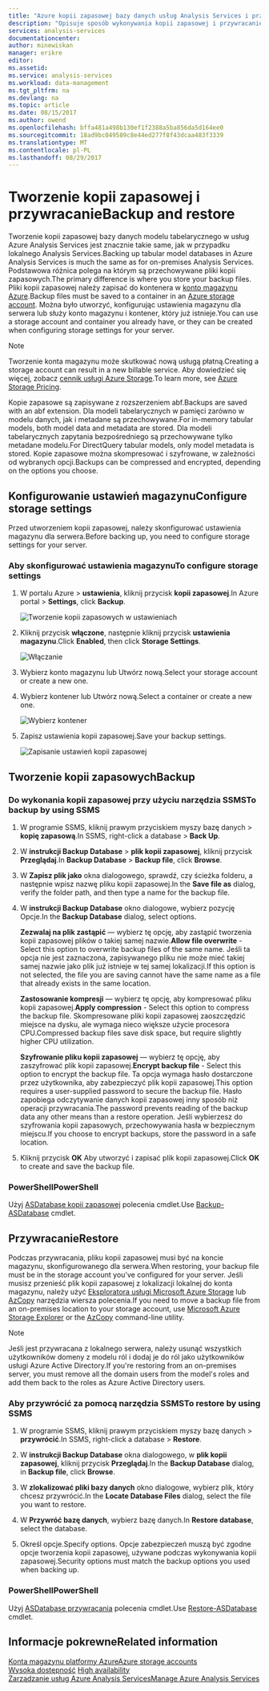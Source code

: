 ```yaml
---
title: "Azure kopii zapasowej bazy danych usług Analysis Services i przywracania | Dokumentacja firmy Microsoft"
description: "Opisuje sposób wykonywania kopii zapasowej i przywracanie bazy danych usług Azure Analysis Services."
services: analysis-services
documentationcenter: 
author: minewiskan
manager: erikre
editor: 
ms.assetid: 
ms.service: analysis-services
ms.workload: data-management
ms.tgt_pltfrm: na
ms.devlang: na
ms.topic: article
ms.date: 08/15/2017
ms.author: owend
ms.openlocfilehash: bffa481a498b130ef1f2388a5ba856da5d164ee0
ms.sourcegitcommit: 18ad9bc049589c8e44ed277f8f43dcaa483f3339
ms.translationtype: MT
ms.contentlocale: pl-PL
ms.lasthandoff: 08/29/2017
---
```

# <a name="backup-and-restore"></a><span data-ttu-id="82319-103">Tworzenie kopii zapasowej i przywracanie</span><span class="sxs-lookup"><span data-stu-id="82319-103">Backup and restore</span></span>

<span data-ttu-id="82319-104">Tworzenie kopii zapasowej bazy danych modelu tabelarycznego w usług Azure Analysis Services jest znacznie takie same, jak w przypadku lokalnego Analysis Services.</span><span class="sxs-lookup"><span data-stu-id="82319-104">Backing up tabular model databases in Azure Analysis Services is much the same as for on-premises Analysis Services.</span></span> <span data-ttu-id="82319-105">Podstawowa różnica polega na którym są przechowywane pliki kopii zapasowych.</span><span class="sxs-lookup"><span data-stu-id="82319-105">The primary difference is where you store your backup files.</span></span> <span data-ttu-id="82319-106">Pliki kopii zapasowej należy zapisać do kontenera w [konto magazynu Azure](../storage/common/storage-create-storage-account.md).</span><span class="sxs-lookup"><span data-stu-id="82319-106">Backup files must be saved to a container in an [Azure storage account](../storage/common/storage-create-storage-account.md).</span></span> <span data-ttu-id="82319-107">Można było utworzyć, konfigurując ustawienia magazynu dla serwera lub służy konto magazynu i kontener, który już istnieje.</span><span class="sxs-lookup"><span data-stu-id="82319-107">You can use a storage account and container you already have, or they can be created when configuring storage settings for your server.</span></span>

> [!NOTE]
> <span data-ttu-id="82319-108">Tworzenie konta magazynu może skutkować nową usługą płatną.</span><span class="sxs-lookup"><span data-stu-id="82319-108">Creating a storage account can result in a new billable service.</span></span> <span data-ttu-id="82319-109">Aby dowiedzieć się więcej, zobacz [cennik usługi Azure Storage](https://azure.microsoft.com/pricing/details/storage/blobs/).</span><span class="sxs-lookup"><span data-stu-id="82319-109">To learn more, see [Azure Storage Pricing](https://azure.microsoft.com/pricing/details/storage/blobs/).</span></span>
> 
> 

<span data-ttu-id="82319-110">Kopie zapasowe są zapisywane z rozszerzeniem abf.</span><span class="sxs-lookup"><span data-stu-id="82319-110">Backups are saved with an abf extension.</span></span> <span data-ttu-id="82319-111">Dla modeli tabelarycznych w pamięci zarówno w modelu danych, jak i metadane są przechowywane.</span><span class="sxs-lookup"><span data-stu-id="82319-111">For in-memory tabular models, both model data and metadata are stored.</span></span> <span data-ttu-id="82319-112">Dla modeli tabelarycznych zapytania bezpośredniego są przechowywane tylko metadane modelu.</span><span class="sxs-lookup"><span data-stu-id="82319-112">For DirectQuery tabular models, only model metadata is stored.</span></span> <span data-ttu-id="82319-113">Kopie zapasowe można skompresować i szyfrowane, w zależności od wybranych opcji.</span><span class="sxs-lookup"><span data-stu-id="82319-113">Backups can be compressed and encrypted, depending on the options you choose.</span></span> 



## <a name="configure-storage-settings"></a><span data-ttu-id="82319-114">Konfigurowanie ustawień magazynu</span><span class="sxs-lookup"><span data-stu-id="82319-114">Configure storage settings</span></span>
<span data-ttu-id="82319-115">Przed utworzeniem kopii zapasowej, należy skonfigurować ustawienia magazynu dla serwera.</span><span class="sxs-lookup"><span data-stu-id="82319-115">Before backing up, you need to configure storage settings for your server.</span></span>


### <a name="to-configure-storage-settings"></a><span data-ttu-id="82319-116">Aby skonfigurować ustawienia magazynu</span><span class="sxs-lookup"><span data-stu-id="82319-116">To configure storage settings</span></span>
1.  <span data-ttu-id="82319-117">W portalu Azure > **ustawienia**, kliknij przycisk **kopii zapasowej**.</span><span class="sxs-lookup"><span data-stu-id="82319-117">In Azure portal > **Settings**, click **Backup**.</span></span>

    ![Tworzenie kopii zapasowych w ustawieniach](./media/analysis-services-backup/aas-backup-backups.png)

2.  <span data-ttu-id="82319-119">Kliknij przycisk **włączone**, następnie kliknij przycisk **ustawienia magazynu**.</span><span class="sxs-lookup"><span data-stu-id="82319-119">Click **Enabled**, then click **Storage Settings**.</span></span>

    ![Włączanie](./media/analysis-services-backup/aas-backup-enable.png)

3. <span data-ttu-id="82319-121">Wybierz konto magazynu lub Utwórz nową.</span><span class="sxs-lookup"><span data-stu-id="82319-121">Select your storage account or create a new one.</span></span>

4. <span data-ttu-id="82319-122">Wybierz kontener lub Utwórz nową.</span><span class="sxs-lookup"><span data-stu-id="82319-122">Select a container or create a new one.</span></span>

    ![Wybierz kontener](./media/analysis-services-backup/aas-backup-container.png)

5. <span data-ttu-id="82319-124">Zapisz ustawienia kopii zapasowej.</span><span class="sxs-lookup"><span data-stu-id="82319-124">Save your backup settings.</span></span>

    ![Zapisanie ustawień kopii zapasowej](./media/analysis-services-backup/aas-backup-save.png)

## <a name="backup"></a><span data-ttu-id="82319-126">Tworzenie kopii zapasowych</span><span class="sxs-lookup"><span data-stu-id="82319-126">Backup</span></span>

### <a name="to-backup-by-using-ssms"></a><span data-ttu-id="82319-127">Do wykonania kopii zapasowej przy użyciu narzędzia SSMS</span><span class="sxs-lookup"><span data-stu-id="82319-127">To backup by using SSMS</span></span>

1. <span data-ttu-id="82319-128">W programie SSMS, kliknij prawym przyciskiem myszy bazę danych > **kopię zapasową**.</span><span class="sxs-lookup"><span data-stu-id="82319-128">In SSMS, right-click a database > **Back Up**.</span></span>

2. <span data-ttu-id="82319-129">W **instrukcji Backup Database** > **plik kopii zapasowej**, kliknij przycisk **Przeglądaj**.</span><span class="sxs-lookup"><span data-stu-id="82319-129">In **Backup Database** > **Backup file**, click **Browse**.</span></span>

3. <span data-ttu-id="82319-130">W **Zapisz plik jako** okna dialogowego, sprawdź, czy ścieżka folderu, a następnie wpisz nazwę pliku kopii zapasowej.</span><span class="sxs-lookup"><span data-stu-id="82319-130">In the **Save file as** dialog, verify the folder path, and then type a name for the backup file.</span></span> 

4. <span data-ttu-id="82319-131">W **instrukcji Backup Database** okno dialogowe, wybierz pozycję Opcje.</span><span class="sxs-lookup"><span data-stu-id="82319-131">In the **Backup Database** dialog, select options.</span></span>

    <span data-ttu-id="82319-132">**Zezwalaj na plik zastąpić** — wybierz tę opcję, aby zastąpić tworzenia kopii zapasowej plików o takiej samej nazwie.</span><span class="sxs-lookup"><span data-stu-id="82319-132">**Allow file overwrite** - Select this option to overwrite backup files of the same name.</span></span> <span data-ttu-id="82319-133">Jeśli ta opcja nie jest zaznaczona, zapisywanego pliku nie może mieć takiej samej nazwie jako plik już istnieje w tej samej lokalizacji.</span><span class="sxs-lookup"><span data-stu-id="82319-133">If this option is not selected, the file you are saving cannot have the same name as a file that already exists in the same location.</span></span>

    <span data-ttu-id="82319-134">**Zastosowanie kompresji** — wybierz tę opcję, aby kompresować pliku kopii zapasowej.</span><span class="sxs-lookup"><span data-stu-id="82319-134">**Apply compression** - Select this option to compress the backup file.</span></span> <span data-ttu-id="82319-135">Skompresowane pliki kopii zapasowej zaoszczędzić miejsce na dysku, ale wymaga nieco większe użycie procesora CPU.</span><span class="sxs-lookup"><span data-stu-id="82319-135">Compressed backup files save disk space, but require slightly higher CPU utilization.</span></span> 

    <span data-ttu-id="82319-136">**Szyfrowanie pliku kopii zapasowej** — wybierz tę opcję, aby zaszyfrować plik kopii zapasowej.</span><span class="sxs-lookup"><span data-stu-id="82319-136">**Encrypt backup file** - Select this option to encrypt the backup file.</span></span> <span data-ttu-id="82319-137">Ta opcja wymaga hasło dostarczone przez użytkownika, aby zabezpieczyć plik kopii zapasowej.</span><span class="sxs-lookup"><span data-stu-id="82319-137">This option requires a user-supplied password to secure the backup file.</span></span> <span data-ttu-id="82319-138">Hasło zapobiega odczytywanie danych kopii zapasowej inny sposób niż operacji przywracania.</span><span class="sxs-lookup"><span data-stu-id="82319-138">The password prevents reading of the backup data any other means than a restore operation.</span></span> <span data-ttu-id="82319-139">Jeśli wybierzesz do szyfrowania kopii zapasowych, przechowywania hasła w bezpiecznym miejscu.</span><span class="sxs-lookup"><span data-stu-id="82319-139">If you choose to encrypt backups, store the password in a safe location.</span></span>

5. <span data-ttu-id="82319-140">Kliknij przycisk **OK** Aby utworzyć i zapisać plik kopii zapasowej.</span><span class="sxs-lookup"><span data-stu-id="82319-140">Click **OK** to create and save the backup file.</span></span>


### <a name="powershell"></a><span data-ttu-id="82319-141">PowerShell</span><span class="sxs-lookup"><span data-stu-id="82319-141">PowerShell</span></span>
<span data-ttu-id="82319-142">Użyj [ASDatabase kopii zapasowej](https://docs.microsoft.com/sql/analysis-services/powershell/backup-asdatabase-cmdlet) polecenia cmdlet.</span><span class="sxs-lookup"><span data-stu-id="82319-142">Use [Backup-ASDatabase](https://docs.microsoft.com/sql/analysis-services/powershell/backup-asdatabase-cmdlet) cmdlet.</span></span>

## <a name="restore"></a><span data-ttu-id="82319-143">Przywracanie</span><span class="sxs-lookup"><span data-stu-id="82319-143">Restore</span></span>
<span data-ttu-id="82319-144">Podczas przywracania, pliku kopii zapasowej musi być na koncie magazynu, skonfigurowanego dla serwera.</span><span class="sxs-lookup"><span data-stu-id="82319-144">When restoring, your backup file must be in the storage account you've configured for your server.</span></span> <span data-ttu-id="82319-145">Jeśli musisz przenieść plik kopii zapasowej z lokalizacji lokalnej do konta magazynu, należy użyć [Eksploratora usługi Microsoft Azure Storage](https://docs.microsoft.com/azure/vs-azure-tools-storage-manage-with-storage-explorer) lub [AzCopy](../storage/common/storage-use-azcopy.md) narzędzia wiersza polecenia.</span><span class="sxs-lookup"><span data-stu-id="82319-145">If you need to move a backup file from an on-premises location to your storage account, use [Microsoft Azure Storage Explorer](https://docs.microsoft.com/azure/vs-azure-tools-storage-manage-with-storage-explorer) or the [AzCopy](../storage/common/storage-use-azcopy.md) command-line utility.</span></span> 



> [!NOTE]
> <span data-ttu-id="82319-146">Jeśli jest przywracana z lokalnego serwera, należy usunąć wszystkich użytkowników domeny z modelu ról i dodaj je do ról jako użytkowników usługi Azure Active Directory.</span><span class="sxs-lookup"><span data-stu-id="82319-146">If you're restoring from an on-premises server, you must remove all the domain users from the model's roles and add them back to the roles as Azure Active Directory users.</span></span>
> 
> 

### <a name="to-restore-by-using-ssms"></a><span data-ttu-id="82319-147">Aby przywrócić za pomocą narzędzia SSMS</span><span class="sxs-lookup"><span data-stu-id="82319-147">To restore by using SSMS</span></span>

1. <span data-ttu-id="82319-148">W programie SSMS, kliknij prawym przyciskiem myszy bazę danych > **przywrócić**.</span><span class="sxs-lookup"><span data-stu-id="82319-148">In SSMS, right-click a database > **Restore**.</span></span>

2. <span data-ttu-id="82319-149">W **instrukcji Backup Database** okna dialogowego, w **plik kopii zapasowej**, kliknij przycisk **Przeglądaj**.</span><span class="sxs-lookup"><span data-stu-id="82319-149">In the **Backup Database** dialog, in **Backup file**, click **Browse**.</span></span>

3. <span data-ttu-id="82319-150">W **zlokalizować pliki bazy danych** okno dialogowe, wybierz plik, który chcesz przywrócić.</span><span class="sxs-lookup"><span data-stu-id="82319-150">In the **Locate Database Files** dialog, select the file you want to restore.</span></span>

4. <span data-ttu-id="82319-151">W **Przywróć bazę danych**, wybierz bazę danych.</span><span class="sxs-lookup"><span data-stu-id="82319-151">In **Restore database**, select the database.</span></span>

5. <span data-ttu-id="82319-152">Określ opcje.</span><span class="sxs-lookup"><span data-stu-id="82319-152">Specify options.</span></span> <span data-ttu-id="82319-153">Opcje zabezpieczeń muszą być zgodne opcje tworzenia kopii zapasowej, używane podczas wykonywania kopii zapasowej.</span><span class="sxs-lookup"><span data-stu-id="82319-153">Security options must match the backup options you used when backing up.</span></span>


### <a name="powershell"></a><span data-ttu-id="82319-154">PowerShell</span><span class="sxs-lookup"><span data-stu-id="82319-154">PowerShell</span></span>

<span data-ttu-id="82319-155">Użyj [ASDatabase przywracania](https://docs.microsoft.com/sql/analysis-services/powershell/restore-asdatabase-cmdlet) polecenia cmdlet.</span><span class="sxs-lookup"><span data-stu-id="82319-155">Use [Restore-ASDatabase](https://docs.microsoft.com/sql/analysis-services/powershell/restore-asdatabase-cmdlet) cmdlet.</span></span>


## <a name="related-information"></a><span data-ttu-id="82319-156">Informacje pokrewne</span><span class="sxs-lookup"><span data-stu-id="82319-156">Related information</span></span>

[<span data-ttu-id="82319-157">Konta magazynu platformy Azure</span><span class="sxs-lookup"><span data-stu-id="82319-157">Azure storage accounts</span></span>](../storage/common/storage-create-storage-account.md)  
<span data-ttu-id="82319-158">[Wysoka dostępność](analysis-services-bcdr.md)   </span><span class="sxs-lookup"><span data-stu-id="82319-158">[High availability](analysis-services-bcdr.md)   </span></span>  
[<span data-ttu-id="82319-159">Zarządzanie usług Azure Analysis Services</span><span class="sxs-lookup"><span data-stu-id="82319-159">Manage Azure Analysis Services</span></span>](analysis-services-manage.md)
